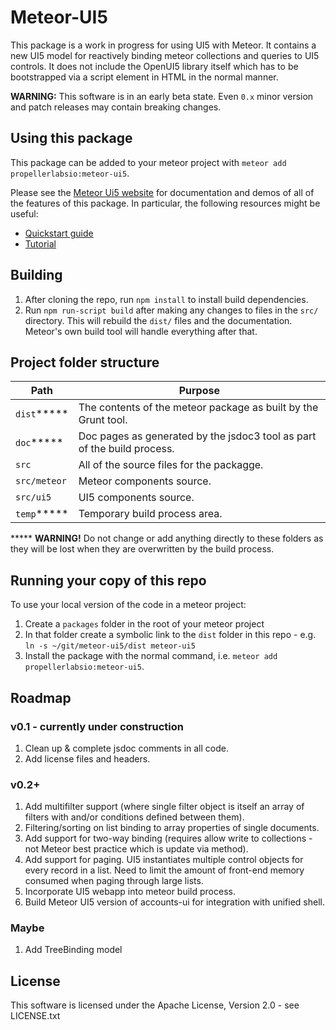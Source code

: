 # Meteor-UI5
This package is a work in progress for using UI5 with Meteor.  It contains
a new UI5 model for reactively binding meteor collections and queries to
UI5 controls.  It does not include the OpenUI5 library itself which has to be bootstrapped via a script element in HTML in the normal manner.

**WARNING:** This software is in an early beta state. Even `0.x` minor version and patch releases may contain breaking changes.

## Using this package
This package can be added to your meteor project with `meteor add propellerlabsio:meteor-ui5`.

Please see the [Meteor Ui5 website](http://meteor-ui5.propellerlabs.io) for documentation and demos of all of the features of this package. In particular, the following resources might be useful:
* [Quickstart guide](http://meteor-ui5.propellerlabs.io/#/docs/quickstart)
* [Tutorial](http://meteor-ui5.propellerlabs.io/#/tutorial)

## Building
1. After cloning the repo, run `npm install` to install build dependencies.
1. Run `npm run-script build` after making any changes to files in the `src/` directory. This will rebuild the `dist/` files and the documentation.  Meteor's own build tool will handle everything after that.

## Project folder structure
| Path | Purpose |
| ---- | ------- |
| `dist`***** | The contents of the meteor package as built by the Grunt tool.   |
| `doc`***** | Doc pages as generated by the jsdoc3 tool as part of the build process. |
| `src` | All of the source files for the packagge. |
| `src/meteor` | Meteor components source. |
| `src/ui5` | UI5 components source. |
| `temp`***** | Temporary build process area. |
***** **WARNING!** Do not change or add anything directly to these folders as they will be lost when they are overwritten by the build process.

## Running your copy of this repo
To use your local version of the code in a meteor project:
1. Create a `packages` folder in the root of your meteor project
1. In that folder create a symbolic link to the `dist` folder in this repo - e.g. `ln -s ~/git/meteor-ui5/dist meteor-ui5`
1. Install the package with the normal command, i.e. `meteor add propellerlabsio:meteor-ui5`.

## Roadmap

### v0.1 - currently under construction

1. Clean up & complete jsdoc comments in all code.
1. Add license files and headers.

### v0.2+

1. Add multifilter support (where single filter object is itself an array of filters with and/or conditions defined between them).
1. Filtering/sorting on list binding to array properties of single documents.
1. Add support for two-way binding (requires allow write to collections - not Meteor best practice which is update via method).
1. Add support for paging.  UI5 instantiates multiple control objects for every record in a list.  Need to limit the amount of front-end memory consumed when paging through large lists.
1. Incorporate UI5 webapp into meteor build process.
1. Build Meteor UI5 version of accounts-ui for integration with unified shell.

### Maybe

1. Add TreeBinding model

## License
This software is licensed under the Apache License, Version 2.0 - see LICENSE.txt
